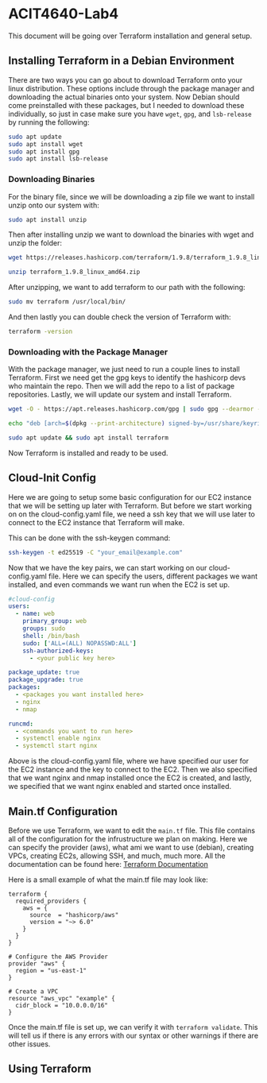 # ACIT4640-Lab4

This document will be going over Terraform installation and general setup.

## Installing Terraform in a Debian Environment

There are two ways you can go about to download Terraform onto your linux distribution. These options include through the package manager and downloading the actual binaries onto your system. Now Debian should come preinstalled with these packages, but I needed to download these individually, so just in case make sure you have `wget`, `gpg`, and `lsb-release` by running the following:

```bash
sudo apt update
sudo apt install wget
sudo apt install gpg
sudo apt install lsb-release
```

### Downloading Binaries

For the binary file, since we will be downloading a zip file we want to install unzip onto our system with:
```bash
sudo apt install unzip
```

Then after installing unzip we want to download the binaries with wget and unzip the folder:

```bash
wget https://releases.hashicorp.com/terraform/1.9.8/terraform_1.9.8_linux_amd64.zip

unzip terraform_1.9.8_linux_amd64.zip
```

After unzipping, we want to add terraform to our path with the following:
```bash
sudo mv terraform /usr/local/bin/
```

And then lastly you can double check the version of Terraform with:
```bash
terraform -version
```

### Downloading with the Package Manager
With the package manager, we just need to run a couple lines to install Terraform. First we need get the gpg keys to identify the hashicorp devs who maintain the repo. Then we will add the repo to a list of package repositories. Lastly, we will update our system and install Terraform.

```bash
wget -O - https://apt.releases.hashicorp.com/gpg | sudo gpg --dearmor -o /usr/share/keyrings/hashicorp-archive-keyring.gpg

echo "deb [arch=$(dpkg --print-architecture) signed-by=/usr/share/keyrings/hashicorp-archive-keyring.gpg] https://apt.releases.hashicorp.com $(lsb_release -cs) main" | sudo tee /etc/apt/sources.list.d/hashicorp.list

sudo apt update && sudo apt install terraform
```

Now Terraform is installed and ready to be used.

## Cloud-Init Config
Here we are going to setup some basic configuration for our EC2 instance that we will be setting up later with Terraform. But before we start working on on the cloud-config.yaml file, we need a ssh key that we will use later to connect to the EC2 instance that Terraform will make.

This can be done with the ssh-keygen command:
```bash
ssh-keygen -t ed25519 -C "your_email@example.com"
```

Now that we have the key pairs, we can start working on our cloud-config.yaml file. Here we can specify the users, different packages we want installed, and even commands we want run when the EC2 is set up.

```yaml
#cloud-config
users:
  - name: web
    primary_group: web
    groups: sudo
    shell: /bin/bash
    sudo: ['ALL=(ALL) NOPASSWD:ALL']
    ssh-authorized-keys:
      - <your public key here>

package_update: true
package_upgrade: true
packages:
  - <packages you want installed here>
  - nginx
  - nmap

runcmd: 
  - <commands you want to run here>
  - systemctl enable nginx
  - systemctl start nginx
```

Above is the cloud-config.yaml file, where we have specified our user for the EC2 instance and the key to connect to the EC2. Then we also specified that we want nginx and nmap installed once the EC2 is created, and lastly, we specified that we want nginx enabled and started once installed.

## Main.tf Configuration
Before we use Terraform, we want to edit the `main.tf` file. This file contains all of the configuration for the infrustructure we plan on making. Here we can specify the provider (aws), what ami we want to use (debian), creating VPCs, creating EC2s, allowing SSH, and much, much more. All the documentation can be found here: [Terraform Documentation](https://registry.terraform.io/providers/hashicorp/aws/latest/docs)

Here is a small example of what the main.tf file may look like:
```hcl
terraform {
  required_providers {
    aws = {
      source  = "hashicorp/aws"
      version = "~> 6.0"
    }
  }
}

# Configure the AWS Provider
provider "aws" {
  region = "us-east-1"
}

# Create a VPC
resource "aws_vpc" "example" {
  cidr_block = "10.0.0.0/16"
}
```
Once the main.tf file is set up, we can verify it with `terraform validate`. This will tell us if there is any errors with our syntax or other warnings if there are other issues.

## Using Terraform